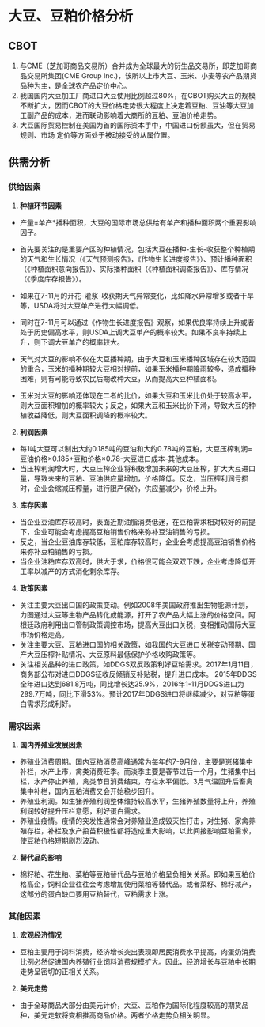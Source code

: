 # 大豆、豆粕价格分析
## CBOT
1. 与CME（芝加哥商品交易所）合并成为全球最大的衍生品交易所，即芝加哥商品交易所集团(CME Group Inc.)，该所以上市大豆、玉米、小麦等农产品期货品种为主，是全球农产品定价中心。
2.  我国国内大豆加工厂商进口大豆使用比例超过80%，在CBOT购买大豆的规模不断扩大，因而CBOT的大豆价格走势很大程度上决定着豆粕、豆油等大豆加工副产品的成本，进而联动影响着大商所的豆粕、豆油价格走势。
3.  大豆国际贸易控制在美国为首的国际资本手中，中国进口份额虽大，但在贸易规则、市场
定价等方面处于被动接受的从属位置。 

## 供需分析
### 供给因素

1. **种植环节因素**
- 产量=单产*播种面积，大豆的国际市场总供给有单产和播种面积两个重要影响因子。

- 首先要关注的是重要产区的种植情况，包括大豆在播种-生长-收获整个种植期的天气和生长情况（《天气预测报告》，《作物生长进度报告》）、预计播种面积（《种植面积意向报告》）、实际播种面积（《种植面积调查报告》）、库存情况（《季度库存报告》）。
-  如果在7-11月的开花-灌浆-收获期天气异常变化，比如降水异常增多或者干旱等，USDA将对大豆单产进行大幅调低。
-  同时在7-11月可以通过《作物生长进度报告》观察，如果优良率持续上升或者处于历史偏高水平，则USDA上调大豆单产的概率较大。如果不良率持续上升，则下调大豆单产的概率较大。
-  天气对大豆的影响不仅在大豆播种期，由于大豆和玉米播种区域存在较大范围的重合，玉米的播种期较大豆相对提前，如果玉米播种期降雨较多，造成播种困难，则有可能导致农民后期改种大豆，从而提高大豆种植面积。
-  玉米对大豆的影响还体现在二者的比价，如果大豆和玉米比价处于较高水平，则大豆面积增加的概率较大；反之，如果大豆和玉米比价下滑，导致大豆的种植收益降低，则大豆面积调降的概率较大。

2.  **利润因素**
- 每1吨大豆可以制出大约0.185吨的豆油和大约0.78吨的豆粕，大豆压榨利润=豆油价格×0.185+豆粕价格×0.78-大豆进口成本-其他成本。
- 当压榨利润增大时，大豆压榨企业将积极增加未来的大豆压榨，扩大大豆进口量，导致未来的豆粕、豆油供应量增加，价格降低。反之，当压榨利润亏损时，企业会缩减压榨量，进行限产保价，供应量减少，价格上升。

3. **库存因素**
- 当企业豆油库存较高时，表面近期油脂消费低迷，在豆粕需求相对较好的前提下，企业可能会考虑提高豆粕销售价格来弥补豆油销售的亏损。
- 反之，当企业豆油库存较低，豆粕库存较高时，企业会考虑提高豆油销售价格来弥补豆粕销售的亏损。
- 当企业油粕库存双高时，供大于求，价格很可能会双双下跌，企业考虑降低开工率以减产的方式消化剩余库存。

4. **政策因素**
- 关注主要大豆出口国的政策变动。例如2008年美国政府推出生物能源计划，力图通过大豆等生物产品转化成能源，打开了农产品大幅上涨的价格空间。阿根廷政府利用出口管制政策调控市场，提高大豆出口关税，变相推动国际大豆市场价格走高。
- 关注主要大豆、豆粕进口国的相关政策，如我国的大豆进口关税变动预期、国产大豆压榨补贴情况、大豆原料最低保护价格收购政策等。
- 关注相关品种的进口政策，如DDGS双反政策利好豆粕需求。2017年1月11日，商务部公布对进口DDGS征收反倾销反补贴税，提升进口成本。 2015年DDGS全年进口达到681.8万吨，同比增长达25.9%，2016年1-11月DDGS进口为299.7万吨，同比下滑53%。预计2017年DDGS进口将继续减少，对豆粕等蛋白需求形成利好。

### 需求因素
1. **国内养殖业发展因素**
- 养殖业消费周期。国内豆粕消费高峰通常为每年的7-9月份，主要是崽猪集中补栏，水产上市，禽类消费旺季。而淡季主要是春节过后一个月，生猪集中出栏，水产停止养殖，禽类节日消费结束，存栏水平偏低。3月气温回升后畜禽集中补栏，国内豆粕消费又会开始稳步回升。
- 养殖业利润。如生猪养殖利润整体维持较高水平，生猪养殖数量将上升，养殖利润较好提升压栏意愿，利好蛋白需求。
- 养殖业疫情。疫情的突发性通常会对养殖业造成毁灭性打击，对生猪、家禽养殖存栏，补栏及水产投苗积极性都将造成重大影响，以此间接影响豆粕需求，使豆粕价格短期剧烈波动。
2. **替代品的影响**
- 棉籽粕、花生粕、菜粕等豆粕替代品与豆粕价格呈负相关关系。即如果豆粕价格高企，饲料企业往往会考虑增加使用菜粕等替代品。或者菜籽、棉籽减产，这部分的蛋白缺口要用豆粕替代，豆粕需求上涨。
### 其他因素

1. **宏观经济情况**
- 豆粕主要用于饲料消费，经济增长突出表现即居民消费水平提高，肉蛋奶消费比例必然促进国内养殖行业饲料消费规模扩大。因此，经济增长与豆粕中长期走势呈密切的正相关关系。
2. **美元走势**
- 由于全球商品大部分由美元计价，大豆、豆粕作为国际化程度较高的期货品种，美元走软将变相推高商品价格。两者价格走势负相关明显。
